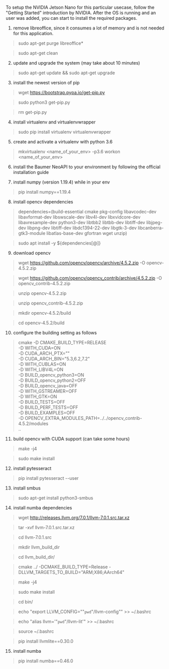 To setup the NVIDIA Jetson Nano for this particular usecase, follow the "Getting Started" introduction by NVIDIA.
After the OS is running and an user was added, you can start to install the required packages.

1. remove libreoffice, since it consumes a lot of memory and is not needed for this application.
> sudo apt-get purge libreoffice*

> sudo apt-get clean

2. update and upgrade the system (may take about 10 minutes)
> sudo apt-get update && sudo apt-get upgrade

3. install the newest version of pip
> wget https://bootstrap.pypa.io/get-pip.py

> sudo python3 get-pip.py

> rm get-pip.py

4. install virtualenv and virtualenvwrapper
> sudo pip install virtualenv virtualenvwrapper

5. create and activate a virtualenv with python 3.6
> mkvirtualenv <name_of_your_env> -p3.6
> workon <name_of_your_env>

6. install the Baumer NeoAPI to your environment by following the official installation guide

7. install numpy (version 1.19.4) while in your env
> pip install numpy==1.19.4

8. install opencv dependencies
> dependencies=(build-essential
              cmake
              pkg-config
              libavcodec-dev
              libavformat-dev
              libswscale-dev
              libv4l-dev
              libxvidcore-dev
              libavresample-dev
              python3-dev
              libtbb2
              libtbb-dev
              libtiff-dev
              libjpeg-dev
              libpng-dev
              libtiff-dev
              libdc1394-22-dev
              libgtk-3-dev
              libcanberra-gtk3-module
              libatlas-base-dev
              gfortran
              wget
              unzip)

> sudo apt install -y ${dependencies[@]}

9. download opencv 
> wget https://github.com/opencv/opencv/archive/4.5.2.zip -O opencv-4.5.2.zip

> wget https://github.com/opencv/opencv_contrib/archive/4.5.2.zip -O opencv_contrib-4.5.2.zip

> unzip opencv-4.5.2.zip

> unzip opencv_contrib-4.5.2.zip

> mkdir opencv-4.5.2/build

> cd opencv-4.5.2/build

10. configure the building setting as follows
> cmake -D CMAKE_BUILD_TYPE=RELEASE \
      -D WITH_CUDA=ON \
      -D CUDA_ARCH_PTX="" \
      -D CUDA_ARCH_BIN="5.3,6.2,7.2" \
      -D WITH_CUBLAS=ON \
      -D WITH_LIBV4L=ON \
      -D BUILD_opencv_python3=ON \
      -D BUILD_opencv_python2=OFF \
      -D BUILD_opencv_java=OFF \
      -D WITH_GSTREAMER=OFF \
      -D WITH_GTK=ON \
      -D BUILD_TESTS=OFF \
      -D BUILD_PERF_TESTS=OFF \
      -D BUILD_EXAMPLES=OFF \
      -D OPENCV_EXTRA_MODULES_PATH=../../opencv_contrib-4.5.2/modules \
      ..

11. build opencv with CUDA support (can take some hours)
> make -j4

> sudo make install

12. install pytesseract
> pip install pytesseract --user

13. install smbus
> sudo apt-get install python3-smbus

14. install numba dependencies
> wget http://releases.llvm.org/7.0.1/llvm-7.0.1.src.tar.xz

> tar -xvf llvm-7.0.1.src.tar.xz

> cd llvm-7.0.1.src

> mkdir llvm_build_dir

> cd llvm_build_dir/

> cmake ../ -DCMAKE_BUILD_TYPE=Release -DLLVM_TARGETS_TO_BUILD="ARM;X86;AArch64"

> make -j4

> sudo make install

> cd bin/

> echo "export LLVM_CONFIG=\""`pwd`"/llvm-config\"" >> ~/.bashrc

> echo "alias llvm='"`pwd`"/llvm-lit'" >> ~/.bashrc

> source ~/.bashrc

> pip install llvmlite==0.30.0

15. install numba
> pip install numba==0.46.0
